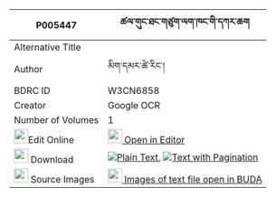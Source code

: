 |P005447|ཚལ་གུང་ཐང་གཙུག་ལག་ཁང་གི་དཀར་ཆག 
| --- | --- 
|Alternative Title |
|Author| མིག་དམར་ཚེ་རིང་།
|BDRC ID | W3CN6858
|Creator | Google OCR
|Number of Volumes| 1
|<img width="25" src="https://img.icons8.com/color/25/000000/edit-property.png">Edit Online| [<img width="25" src="https://avatars.githubusercontent.com/u/45091458?s=200&v=4"> Open in Editor](http://editor.openpecha.org/P005447)
|<img width="25" src="https://img.icons8.com/fluent/48/000000/download-2.png"/>  Download | [![](https://img.icons8.com/color/20/000000/txt.png)Plain Text](https://github.com/Openpecha/P005447/releases/download/v1/tsal_gung_tang_tsuklakhang_gi__plain_P005447.zip), [![](https://img.icons8.com/color/20/000000/txt.png)Text with Pagination](https://github.com/Openpecha/P005447/releases/download/v1/tsal_gung_tang_tsuklakhang_gi__pages_P005447.zip)
|<img width="25" src="https://img.icons8.com/plasticine/100/000000/pictures-folder.png"/>  Source Images | [<img width="25" src="https://library.bdrc.io/icons/BUDA-small.svg"> Images of text file open in BUDA](https://library.bdrc.io/show/bdr:W3CN6858)